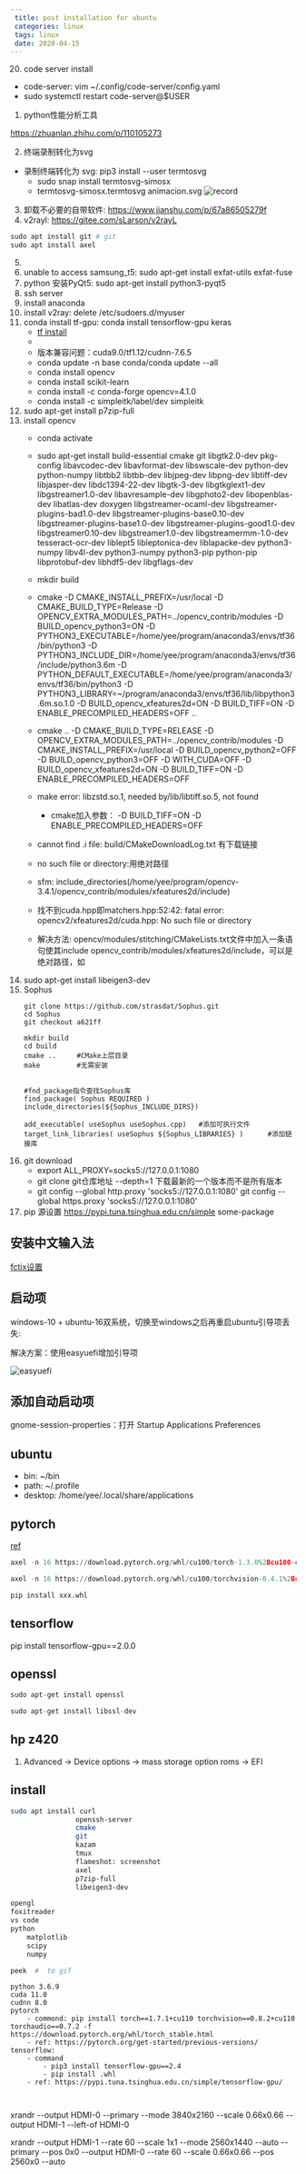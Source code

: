 ```yaml
---
 title: post installation for ubuntu
 categories: linux
 tags: linux
 date: 2020-04-15
---
```


20. code server install

- code-server: vim ~/.config/code-server/config.yaml
- sudo systemctl restart code-server@$USER

1. python性能分析工具

https://zhuanlan.zhihu.com/p/110105273

2. 终端录制转化为svg

- 录制终端转化为 svg: pip3 install --user termtosvg
    - sudo snap install termtosvg-simosx
    - termtosvg-simosx.termtosvg animacion.svg
![record](imgs/record_term1.svg)

3. 卸载不必要的自带软件: https://www.jianshu.com/p/67a86505279f
4. v2rayl: https://gitee.com/sLarson/v2rayL

```python
sudo apt install git # git
sudo apt install axel
```

5. 
5. unable to access samsung_t5: sudo apt-get install exfat-utils exfat-fuse
6. python 安装PyQt5: sudo apt-get install python3-pyqt5
7. ssh server
8. install anaconda
9. install v2ray: delete /etc/sudoers.d/myuser
10. conda install tf-gpu: conda install tensorflow-gpu keras
    - [tf install](https://blog.csdn.net/weixin_39954229/article/details/79961172)
    - []()
    - 版本兼容问题：cuda9.0/tf1.12/cudnn-7.6.5
    - conda update -n base conda/conda update --all
    - conda install opencv
    - conda install scikit-learn
    - conda install -c conda-forge opencv=4.1.0
    - conda install -c simpleitk/label/dev simpleitk
11. sudo apt-get install p7zip-full
12. install opencv
    - conda activate <python-env>
    - sudo apt-get install build-essential cmake git libgtk2.0-dev pkg-config libavcodec-dev libavformat-dev libswscale-dev python-dev python-numpy libtbb2 libtbb-dev libjpeg-dev libpng-dev libtiff-dev libjasper-dev libdc1394-22-dev libgtk-3-dev libgtkglext1-dev libgstreamer1.0-dev libavresample-dev  libgphoto2-dev libopenblas-dev libatlas-dev doxygen libgstreamer-ocaml-dev libgstreamer-plugins-bad1.0-dev libgstreamer-plugins-base0.10-dev libgstreamer-plugins-base1.0-dev libgstreamer-plugins-good1.0-dev libgstreamer0.10-dev libgstreamer1.0-dev libgstreamermm-1.0-dev tesseract-ocr-dev liblept5 libleptonica-dev liblapacke-dev python3-numpy libv4l-dev python3-numpy python3-pip python-pip libprotobuf-dev libhdf5-dev libgflags-dev
    - mkdir build
    - cmake -D CMAKE_INSTALL_PREFIX=/usr/local -D CMAKE_BUILD_TYPE=Release -D OPENCV_EXTRA_MODULES_PATH=../opencv_contrib/modules -D BUILD_opencv_python3=ON -D PYTHON3_EXECUTABLE=/home/yee/program/anaconda3/envs/tf36/bin/python3 -D PYTHON3_INCLUDE_DIR=/home/yee/program/anaconda3/envs/tf36/include/python3.6m -D PYTHON_DEFAULT_EXECUTABLE=/home/yee/program/anaconda3/envs/tf36/bin/python3 -D PYTHON3_LIBRARY=~/program/anaconda3/envs/tf36/lib/libpython3.6m.so.1.0 -D BUILD_opencv_xfeatures2d=ON  -D BUILD_TIFF=ON -D ENABLE_PRECOMPILED_HEADERS=OFF ..
    - cmake .. -D CMAKE_BUILD_TYPE=RELEASE -D OPENCV_EXTRA_MODULES_PATH=../opencv_contrib/modules -D CMAKE_INSTALL_PREFIX=/usr/local -D BUILD_opencv_python2=OFF -D BUILD_opencv_python3=OFF -D WITH_CUDA=OFF -D BUILD_opencv_xfeatures2d=ON  -D BUILD_TIFF=ON -D ENABLE_PRECOMPILED_HEADERS=OFF


    - make error:  libzstd.so.1, needed by/lib/libtiff.so.5, not found
        - cmake加入参数： -D BUILD_TIFF=ON -D ENABLE_PRECOMPILED_HEADERS=OFF 
    - cannot find .i file: build/CMakeDownloadLog.txt 有下载链接
    - no such file or directory:用绝对路径
    - sfm: include_directories(/home/yee/program/opencv-3.4.1/opencv_contrib/modules/xfeatures2d/include)
    - 找不到cuda.hpp即matchers.hpp:52:42: fatal error: opencv2/xfeatures2d/cuda.hpp: No such file or directory
    - 解决方法: opencv/modules/stitching/CMakeLists.txt文件中加入一条语句使其include opencv_contrib/modules/xfeatures2d/include，可以是绝对路径，如
13. sudo apt-get install libeigen3-dev
14. Sophus
    ```
    git clone https://github.com/strasdat/Sophus.git
    cd Sophus
    git checkout a621ff

    mkdir build
    cd build
    cmake ..     #CMake上层目录
    make         #无需安装


    #fnd_package指令查找Sophus库
    find_package( Sophus REQUIRED )
    include_directories(${Sophus_INCLUDE_DIRS})

    add_executable( useSophus useSophus.cpp)   #添加可执行文件
    target_link_libraries( useSophus ${Sophus_LIBRARIES} )      #添加链接库
    ```
15. git download
    - export ALL_PROXY=socks5://127.0.0.1:1080
    - git clone git仓库地址 --depth=1 下载最新的一个版本而不是所有版本
    - git config --global http.proxy 'socks5://127.0.0.1:1080'
        git config --global https.proxy 'socks5://127.0.0.1:1080'
16. pip 源设置
https://pypi.tuna.tsinghua.edu.cn/simple some-package

## 安装中文输入法

[fctix设置](https://www.cnblogs.com/voyagee/p/6898054.html)

## 启动项

windows-10 + ubuntu-16双系统，切换至windows之后再重启ubuntu引导项丢失:

解决方案：使用easyuefi增加引导项

![easyuefi](imgs/easyuefi.jpg)

## 添加自动启动项

gnome-session-properties：打开 Startup Applications Preferences

## ubuntu

- bin: ~/bin
- path: ~/.profile
- desktop: /home/yee/.local/share/applications

## pytorch

[ref](https://pytorch.org/get-started/previous-versions/)

```python
axel -n 16 https://download.pytorch.org/whl/cu100/torch-1.3.0%2Bcu100-cp36-cp36m-linux_x86_64.whl

axel -n 16 https://download.pytorch.org/whl/cu100/torchvision-0.4.1%2Bcu100-cp36-cp36m-linux_x86_64.whl

pip install xxx.whl
```

## tensorflow

pip install tensorflow-gpu==2.0.0

## openssl

```python
sudo apt-get install openssl

sudo apt-get install libssl-dev
```
## hp z420 

1. Advanced -> Device options -> mass storage option roms -> EFI

## install 

```sh
sudo apt install curl
                openssh-server
                cmake 
                git
                kazam
                tmux
                flameshot: screenshot
                axel
                p7zip-full
                libeigen3-dev

opengl
foxitreader
vs code
python
    matplotlib
    scipy
    numpy

peek  #  to gif 
```

```
python 3.6.9
cuda 11.0
cudnn 8.0
pytorch 
    - commond: pip install torch==1.7.1+cu110 torchvision==0.8.2+cu110 torchaudio==0.7.2 -f https://download.pytorch.org/whl/torch_stable.html
    - ref: https://pytorch.org/get-started/previous-versions/
tensorflow:
    - command
        - pip3 install tensorflow-gpu==2.4
        - pip install .whl
    - ref: https://pypi.tuna.tsinghua.edu.cn/simple/tensorflow-gpu/



```


xrandr --output HDMI-0 --primary --mode 3840x2160 --scale 0.66x0.66  --output HDMI-1 --left-of HDMI-0

xrandr --output HDMI-1 --rate 60 --scale 1x1 --mode 2560x1440 --auto --primary --pos 0x0 --output HDMI-0 --rate 60 --scale 0.66x0.66 --pos 2560x0 --auto



